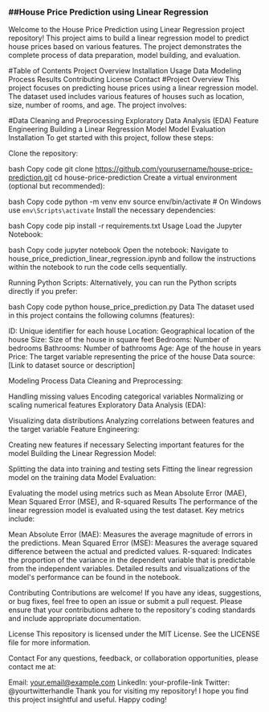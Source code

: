 ### ##House Price Prediction using Linear Regression
Welcome to the House Price Prediction using Linear Regression project repository! This project aims to build a linear regression model to predict house prices based on various features. The project demonstrates the complete process of data preparation, model building, and evaluation.

#Table of Contents
Project Overview
Installation
Usage
Data
Modeling Process
Results
Contributing
License
Contact
#Project Overview
This project focuses on predicting house prices using a linear regression model. The dataset used includes various features of houses such as location, size, number of rooms, and age. The project involves:

#Data Cleaning and Preprocessing
Exploratory Data Analysis (EDA)
Feature Engineering
Building a Linear Regression Model
Model Evaluation
Installation
To get started with this project, follow these steps:

Clone the repository:

bash
Copy code
git clone https://github.com/yourusername/house-price-prediction.git
cd house-price-prediction
Create a virtual environment (optional but recommended):

bash
Copy code
python -m venv env
source env/bin/activate   # On Windows use `env\Scripts\activate`
Install the necessary dependencies:

bash
Copy code
pip install -r requirements.txt
Usage
Load the Jupyter Notebook:

bash
Copy code
jupyter notebook
Open the notebook:
Navigate to house_price_prediction_linear_regression.ipynb and follow the instructions within the notebook to run the code cells sequentially.

Running Python Scripts:
Alternatively, you can run the Python scripts directly if you prefer:

bash
Copy code
python house_price_prediction.py
Data
The dataset used in this project contains the following columns (features):

ID: Unique identifier for each house
Location: Geographical location of the house
Size: Size of the house in square feet
Bedrooms: Number of bedrooms
Bathrooms: Number of bathrooms
Age: Age of the house in years
Price: The target variable representing the price of the house
Data source: [Link to dataset source or description]

Modeling Process
Data Cleaning and Preprocessing:

Handling missing values
Encoding categorical variables
Normalizing or scaling numerical features
Exploratory Data Analysis (EDA):

Visualizing data distributions
Analyzing correlations between features and the target variable
Feature Engineering:

Creating new features if necessary
Selecting important features for the model
Building the Linear Regression Model:

Splitting the data into training and testing sets
Fitting the linear regression model on the training data
Model Evaluation:

Evaluating the model using metrics such as Mean Absolute Error (MAE), Mean Squared Error (MSE), and R-squared
Results
The performance of the linear regression model is evaluated using the test dataset. Key metrics include:

Mean Absolute Error (MAE): Measures the average magnitude of errors in the predictions.
Mean Squared Error (MSE): Measures the average squared difference between the actual and predicted values.
R-squared: Indicates the proportion of the variance in the dependent variable that is predictable from the independent variables.
Detailed results and visualizations of the model's performance can be found in the notebook.

Contributing
Contributions are welcome! If you have any ideas, suggestions, or bug fixes, feel free to open an issue or submit a pull request. Please ensure that your contributions adhere to the repository's coding standards and include appropriate documentation.

License
This repository is licensed under the MIT License. See the LICENSE file for more information.

Contact
For any questions, feedback, or collaboration opportunities, please contact me at:

Email: your.email@example.com
LinkedIn: your-profile-link
Twitter: @yourtwitterhandle
Thank you for visiting my repository! I hope you find this project insightful and useful. Happy coding!






